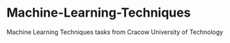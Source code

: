 # Machine-Learning-Techniques
Machine Learning Techniques tasks from Cracow University of Technology
